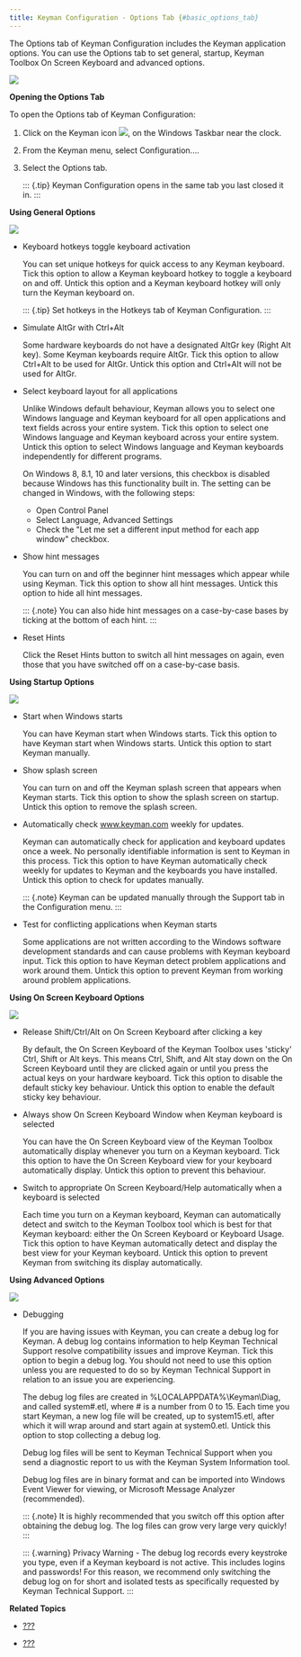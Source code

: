 ```yaml
---
title: Keyman Configuration - Options Tab {#basic_options_tab}
---
```


The Options tab of Keyman Configuration includes the Keyman application
options. You can use the Options tab to set general, startup, Keyman
Toolbox On Screen Keyboard and advanced options.

![](../desktop_images/tab-options2.png)

**Opening the Options Tab**

To open the Options tab of Keyman Configuration:

1.  Click on the Keyman icon ![](../desktop_images/icon-keyman.png), on the
    Windows Taskbar near the clock.

2.  From the Keyman menu, select Configuration....

3.  Select the Options tab.

    ::: {.tip}
    Keyman Configuration opens in the same tab you last closed it in.
    :::

**Using General Options**

![](../desktop_images/options-general.png)

-   Keyboard hotkeys toggle keyboard activation

    You can set unique hotkeys for quick access to any Keyman keyboard.
    Tick this option to allow a Keyman keyboard hotkey to toggle a
    keyboard on and off. Untick this option and a Keyman keyboard hotkey
    will only turn the Keyman keyboard on.

    ::: {.tip}
    Set hotkeys in the
    Hotkeys tab
    of Keyman Configuration.
    :::

-   Simulate AltGr with Ctrl+Alt

    Some hardware keyboards do not have a designated AltGr key (Right
    Alt key). Some Keyman keyboards require AltGr. Tick this option to
    allow Ctrl+Alt to be used for AltGr. Untick this option and Ctrl+Alt
    will not be used for AltGr.

-   Select keyboard layout for all applications

    Unlike Windows default behaviour, Keyman allows you to select one
    Windows language and Keyman keyboard for all open applications and
    text fields across your entire system. Tick this option to select
    one Windows language and Keyman keyboard across your entire system.
    Untick this option to select Windows language and Keyman keyboards
    independently for different programs.

    On Windows 8, 8.1, 10 and later versions, this checkbox is disabled
    because Windows has this functionality built in. The setting can be
    changed in Windows, with the following steps:

    -   Open Control Panel
    -   Select Language, Advanced Settings
    -   Check the \"Let me set a different input method for each app
        window\" checkbox.

-   Show hint messages

    You can turn on and off the beginner hint messages which appear
    while using Keyman. Tick this option to show all hint messages.
    Untick this option to hide all hint messages.

    ::: {.note}
    You can also hide hint messages on a case-by-case bases by ticking
    at the bottom of each hint.
    :::

-   Reset Hints

    Click the Reset Hints button to switch all hint messages on again,
    even those that you have switched off on a case-by-case basis.

**Using Startup Options**

![](../desktop_images/options-startup.png)

-   Start when Windows starts

    You can have Keyman start when Windows starts. Tick this option to
    have Keyman start when Windows starts. Untick this option to start
    Keyman manually.

-   Show splash screen

    You can turn on and off the Keyman splash screen that appears when
    Keyman starts. Tick this option to show the splash screen on
    startup. Untick this option to remove the splash screen.

-   Automatically check www.keyman.com weekly for updates.

    Keyman can automatically check for application and keyboard updates
    once a week. No personally identifiable information is sent to
    Keyman in this process. Tick this option to have Keyman
    automatically check weekly for updates to Keyman and the keyboards
    you have installed. Untick this option to check for updates
    manually.

    ::: {.note}
    Keyman can be updated manually through the Support tab in the
    Configuration menu.
    :::

-   Test for conflicting applications when Keyman starts

    Some applications are not written according to the Windows software
    development standards and can cause problems with Keyman keyboard
    input. Tick this option to have Keyman detect problem applications
    and work around them. Untick this option to prevent Keyman from
    working around problem applications.

**Using On Screen Keyboard Options**

![](../desktop_images/options-osk.png)

-   Release Shift/Ctrl/Alt on On Screen Keyboard after clicking a key

    By default, the On Screen Keyboard of the Keyman Toolbox uses
    \'sticky\' Ctrl, Shift or Alt keys. This means Ctrl, Shift, and Alt
    stay down on the On Screen Keyboard until they are clicked again or
    until you press the actual keys on your hardware keyboard. Tick this
    option to disable the default sticky key behaviour. Untick this
    option to enable the default sticky key behaviour.

-   Always show On Screen Keyboard Window when Keyman keyboard is
    selected

    You can have the On Screen Keyboard view of the Keyman Toolbox
    automatically display whenever you turn on a Keyman keyboard. Tick
    this option to have the On Screen Keyboard view for your keyboard
    automatically display. Untick this option to prevent this behaviour.

-   Switch to appropriate On Screen Keyboard/Help automatically when a
    keyboard is selected

    Each time you turn on a Keyman keyboard, Keyman can automatically
    detect and switch to the Keyman Toolbox tool which is best for that
    Keyman keyboard: either the On Screen Keyboard or Keyboard Usage.
    Tick this option to have Keyman automatically detect and display the
    best view for your Keyman keyboard. Untick this option to prevent
    Keyman from switching its display automatically.

**Using Advanced Options**

![](../desktop_images/options-advanced.png)

-   Debugging

    If you are having issues with Keyman, you can create a debug log for
    Keyman. A debug log contains information to help Keyman Technical
    Support resolve compatibility issues and improve Keyman. Tick this
    option to begin a debug log. You should not need to use this option
    unless you are requested to do so by Keyman Technical Support in
    relation to an issue you are experiencing.

    The debug log files are created in %LOCALAPPDATA%\\Keyman\\Diag, and
    called system\#.etl, where \# is a number from 0 to 15. Each time
    you start Keyman, a new log file will be created, up to
    system15.etl, after which it will wrap around and start again at
    system0.etl. Untick this option to stop collecting a debug log.

    Debug log files will be sent to Keyman Technical Support when you
    send a diagnostic report to us with the Keyman System Information
    tool.

    Debug log files are in binary format and can be imported into
    Windows Event Viewer for viewing, or Microsoft Message Analyzer
    (recommended).

    ::: {.note}
    It is highly recommended that you switch off this option after
    obtaining the debug log. The log files can grow very large very
    quickly!
    :::

    ::: {.warning}
    Privacy Warning - The debug log records every keystroke you type,
    even if a Keyman keyboard is not active. This includes logins and
    passwords! For this reason, we recommend only switching the debug
    log on for short and isolated tests as specifically requested by
    Keyman Technical Support.
    :::

**Related Topics**

-   [???](#basic_config_menu)

-   [???](#basic_hotkeys_tab)
